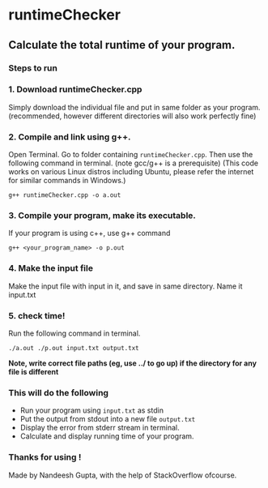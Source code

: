 # runtimeChecker
## Calculate the total runtime of your program.

### Steps to run

### 1. Download runtimeChecker.cpp
Simply download the individual file and put in same folder as your program. (recommended, however different directories will also work perfectly fine) 

### 2. Compile and link using g++.
Open Terminal. Go to folder containing `runtimeChecker.cpp`. Then use the following command in terminal. (note gcc/g++ is a prerequisite)
(This code works on various Linux distros including Ubuntu, please refer the internet for similar commands in Windows.)
```
g++ runtimeChecker.cpp -o a.out
```

### 3. Compile your program, make its executable.
If your program is using c++, use g++ command
```
g++ <your_program_name> -o p.out
```

### 4. Make the input file
Make the input file with input in it, and save in same directory. Name it input.txt

### 5. check time!
Run the following command in terminal.
```
./a.out ./p.out input.txt output.txt
```
**Note, write correct file paths (eg, use ../ to go up) if the directory for any file is different**

### This will do the following
- Run your program using `input.txt` as stdin
- Put the output from stdout into a new file `output.txt`
- Display the error from stderr stream in terminal.
- Calculate and display running time of your program.

### Thanks for using !
Made by Nandeesh Gupta, with the help of StackOverflow ofcourse.

